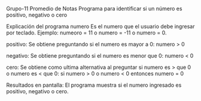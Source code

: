 Grupo-11
Promedio de Notas
Programa para identificar si un número es positivo, negativo o cero

Explicación del programa
numero
Es el numero que el usuario debe ingresar por teclado.
Ejemplo: numeoro = 11 o numero = -11 o numero = 0.

positivo:
Se obtiene preguntando si el numero es mayor a 0:
numero > 0

negativo:
Se obtiene preguntando si el numero es menor que 0:
numero < 0

cero:
Se obtiene como ultima alternativa al preguntar si numero es > que 0 o numero es < que 0:
si numero > 0 o numero < 0 entonces numero = 0

Resultados en pantalla:
El programa muestra si el numero ingresado es positivo, negativo o cero.
